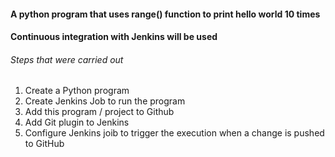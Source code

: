 #### A python program that uses range() function to print hello world 10 times

#### Continuous integration with Jenkins will be used

###### Steps that were carried out

1. Create a Python program
2. Create Jenkins Job to run the program
3. Add this program / project to Github
4. Add Git plugin to Jenkins 
5. Configure Jenkins joib to trigger the execution when a change is pushed to GitHub